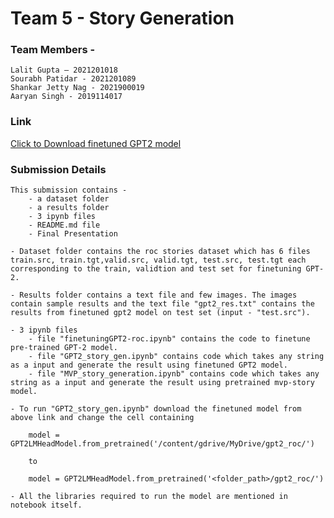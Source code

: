 
# Team 5 - Story Generation

### Team Members -     
    
    Lalit Gupta – 2021201018
    Sourabh Patidar - 2021201089
    Shankar Jetty Nag - 2021900019 
    Aaryan Singh - 2019114017 

### Link 

[Click to Download finetuned GPT2 model](https://drive.google.com/drive/folders/18rQ5ju85DNyYtKFa1CbQ4NkUWzUFiydp?usp=sharing)

### Submission Details

    This submission contains -
        - a dataset folder
        - a results folder
        - 3 ipynb files
        - README.md file
        - Final Presentation
    
    - Dataset folder contains the roc stories dataset which has 6 files train.src, train.tgt,valid.src, valid.tgt, test.src, test.tgt each corresponding to the train, validtion and test set for finetuning GPT-2.

    - Results folder contains a text file and few images. The images contain sample results and the text file "gpt2_res.txt" contains the results from finetuned gpt2 model on test set (input - "test.src").

    - 3 ipynb files 
        - file "finetuningGPT2-roc.ipynb" contains the code to finetune pre-trained GPT-2 model.
        - file "GPT2_story_gen.ipynb" contains code which takes any string as a input and generate the result using finetuned GPT2 model.
        - file "MVP_story_generation.ipynb" contains code which takes any string as a input and generate the result using pretrained mvp-story model.

    - To run "GPT2_story_gen.ipynb" download the finetuned model from above link and change the cell containing
    
        model = GPT2LMHeadModel.from_pretrained('/content/gdrive/MyDrive/gpt2_roc/') 

        to 

        model = GPT2LMHeadModel.from_pretrained('<folder_path>/gpt2_roc/')

    - All the libraries required to run the model are mentioned in notebook itself. 
